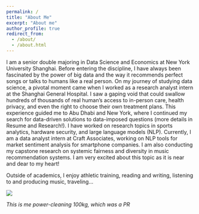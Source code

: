 ```yaml
---
permalink: /
title: "About Me"
excerpt: "About me"
author_profile: true
redirect_from: 
  - /about/
  - /about.html
---
```




I am a senior double majoring in Data Science and Economics at New York University Shanghai. Before entering the discipline, I have always been fascinated by the power of big data and the way it recommends perfect songs or talks to humans like a real person. On my journey of studying data science, a pivotal moment came when I worked as a research analyst intern at the Shanghai General Hospital. I saw a gaping void that could swallow hundreds of thousands of real human’s access to in-person care, health privacy, and even the right to choose their own treatment plans. This experience guided me to Abu Dhabi and New York, where I continued my search for data-driven solutions to data-imposed questions (more details in Resume and Research!). I have worked on research topics in sports analytics, hardware security, and large language models (NLP). Currently, I am a data analyst intern at Craft Associates, working on NLP tools for market sentiment analysis for smartphone companies. I am also conducting my capstone research on systemic fairness and diversity in music recommendation systems. I am very excited about this topic as it is near and dear to my heart!

Outside of academics, I enjoy athletic training, reading and writing, listening to and producing music, traveling… 

![](/images/power100.gif)

*This is me power-cleaning 100kg, which was a PR*



